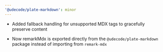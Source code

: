 ```yaml
---
'@udecode/plate-markdown': minor
---
```


- Added fallback handling for unsupported MDX tags to gracefully preserve content

- Now remarkMdx is exported directly from the `@udecode/plate-markdown` package instead of importing from `remark-mdx`
